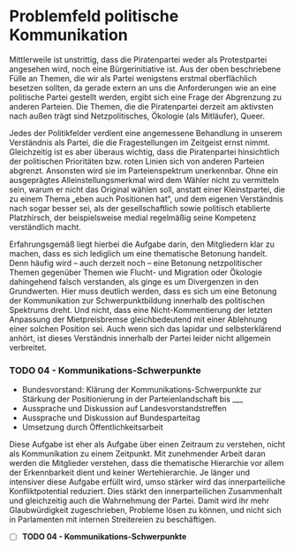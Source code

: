 # Problemfeld politische Kommunikation

Mittlerweile ist unstrittig, dass die Piratenpartei weder als Protestpartei angesehen wird, noch eine Bürgerinitiative ist. Aus der oben beschriebene Fülle an Themen, die wir als Partei wenigstens erstmal oberflächlich besetzen sollten, da gerade extern an uns die Anforderungen wie an eine politische Partei gestellt werden, ergibt sich eine Frage der Abgrenzung zu anderen Parteien. Die Themen, die die Piratenpartei derzeit am aktivsten nach außen trägt sind Netzpolitisches, Ökologie \(als Mitläufer\), Queer.

Jedes der Politikfelder verdient eine angemessene Behandlung in unserem Verständnis als Partei, die die Fragestellungen im Zeitgeist ernst nimmt. Gleichzeitig ist es aber überaus wichtig, dass die Piratenpartei hinsichtlich der politischen Prioritäten bzw. roten Linien sich von anderen Parteien abgrenzt. Ansonsten wird sie im Parteienspektrum unerkennbar. Ohne ein ausgeprägtes Alleinstellungsmerkmal wird dem Wähler nicht zu vermitteln sein, warum er nicht das Original wählen soll, anstatt einer Kleinstpartei, die zu einem Thema „eben auch Positionen hat“, und dem eigenen Verständnis nach sogar besser sei, als der gesellschaftlich sowie politisch etablierte Platzhirsch, der beispielsweise medial regelmäßig seine Kompetenz verständlich macht.

Erfahrungsgemäß liegt hierbei die Aufgabe darin, den Mitgliedern klar zu machen, dass es sich lediglich um eine thematische Betonung handelt. Denn häufig wird – auch derzeit noch – eine Betonung netzpolitischer Themen gegenüber Themen wie Flucht- und Migration oder Ökologie dahingehend falsch verstanden, als ginge es um Divergenzen in den Grundwerten. Hier muss deutlich werden, dass es sich um eine Betonung der Kommunikation zur Schwerpunktbildung innerhalb des politischen Spektrums dreht. Und nicht, dass eine Nicht-Kommentierung der letzten Anpassung der Mietpreisbremse gleichbedeutend mit einer Ablehnung einer solchen Position sei. Auch wenn sich das lapidar und selbsterklärend anhört, ist dieses Verständnis innerhalb der Partei leider nicht allgemein verbreitet.

### TODO 04 - Kommunikations-Schwerpunkte

* Bundesvorstand: Klärung der Kommunikations-Schwerpunkte zur Stärkung der Positionierung in der Parteienlandschaft bis \_\_\_
* Aussprache und Diskussion auf Landesvorstandstreffen
* Aussprache und Diskussion auf Bundesparteitag
* Umsetzung durch Öffentlichkeitsarbeit

Diese Aufgabe ist eher als Aufgabe über einen Zeitraum zu verstehen, nicht als Kommunikation zu einem Zeitpunkt. Mit zunehmender Arbeit daran werden die Mitglieder verstehen, dass die thematische Hierarchie vor allem der Erkennbarkeit dient und keiner Wertehierarchie. Je länger und intensiver diese Aufgabe erfüllt wird, umso stärker wird das innerparteiliche Konfliktpotential reduziert. Dies stärkt den innerparteilichen Zusammenhalt und gleichzeitig auch die Wahrnehmung der Partei. Damit wird ihr mehr Glaubwürdigkeit zugeschrieben, Probleme lösen zu können, und nicht sich in Parlamenten mit internen Streitereien zu beschäftigen.

* [ ] **TODO 04 - Kommunikations-Schwerpunkte**

